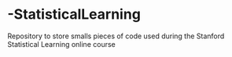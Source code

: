 # -StatisticalLearning
Repository to store smalls pieces of code used during the Stanford Statistical Learning online course
